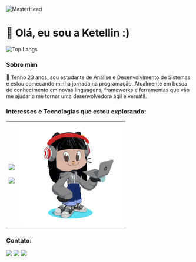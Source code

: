 ![MasterHead](https://user-images.githubusercontent.com/86270481/214122618-1bf43327-cdef-456e-81fe-fc71a9070c07.gif)

# 🌺 Olá, eu sou a Ketellin :)
![Top Langs](https://github-readme-stats.vercel.app/api/top-langs/?username=ketellinjs&layout=compact)


### Sobre mim
🌱 Tenho 23 anos, sou estudante de Análise e Desenvolvimento de Sistemas e estou começando minha jornada na programação. Atualmente em busca de conhecimento em novas linguagens, frameworks e ferramentas que vão me ajudar a me tornar uma desenvolvedora ágil e versátil.
### Interesses e Tecnologias que estou explorando:
<table>
  <tr>
    <td>
      <div>
        <img src="https://skillicons.dev/icons?i=html,css,js,github,python" />
      </div>
      <br>
      <img src="https://github-readme-stats.vercel.app/api?username=ketellinjs&show_icons=true&theme=tokyonight">
    </td>
    <td>
      <img src="octocat-1737824702793.png" width="280px">
    </td>
  </tr>
</table>

### Contato:
<div>
<a href="https://instagram.com/k.etellin" target="_blank"><img src="https://img.shields.io/badge/-Instagram-%23E4405F?style=for-the-badge&logo=instagram&logoColor=white" target="_blank"></a>
<a href="https://www.linkedin.com/in/ketellin-tavares/" target="_blank"><img src="https://img.shields.io/badge/-LinkedIn-%230077B5?style=for-the-badge&logo=linkedin&logoColor=white" target="_blank"></a> 
<a href = "mailto:ketellintavares@gmail.com"><img src="https://img.shields.io/badge/-Gmail-%23333?style=for-the-badge&logo=gmail&logoColor=white" target="_blank"></a>
